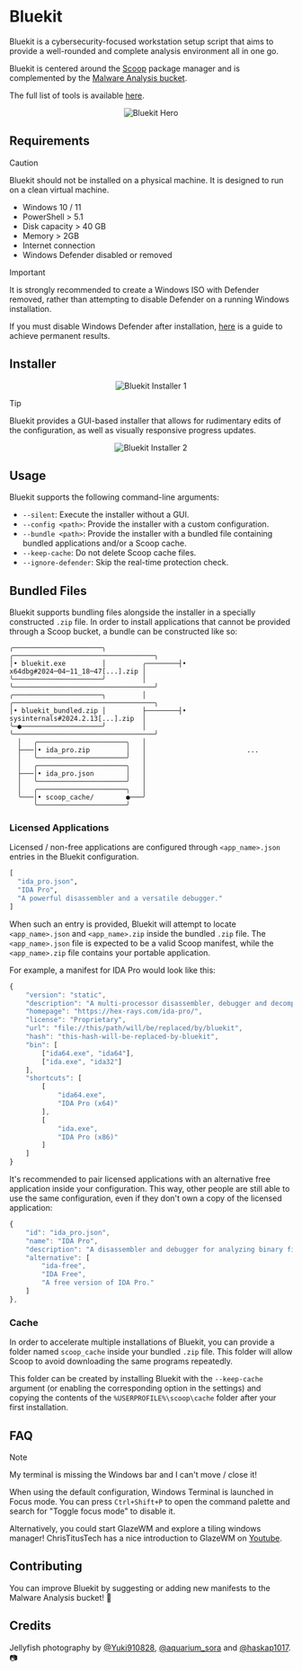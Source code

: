 # Bluekit

Bluekit is a cybersecurity-focused workstation setup script that aims to provide a well-rounded and complete analysis environment all in one go.

Bluekit is centered around the [Scoop](https://scoop.sh/) package manager and is complemented by the [Malware Analysis bucket](https://github.com/Donaldduck8/malware-analysis-bucket).

The full list of tools is available [here](https://github.com/Donaldduck8/bluekit/blob/master/app/data.py).

<p align="center">
  <img src="img/hero_2.webp" alt="Bluekit Hero">
</p>

## Requirements

> [!CAUTION]
> Bluekit should not be installed on a physical machine. It is designed to run on a clean virtual machine.

* Windows 10 / 11
* PowerShell > 5.1
* Disk capacity > 40 GB
* Memory > 2GB
* Internet connection
* Windows Defender disabled or removed

> [!IMPORTANT]
> It is strongly recommended to create a Windows ISO with Defender removed, rather than attempting to disable Defender on a running Windows installation.
>
> If you must disable Windows Defender after installation, [here](https://lazyadmin.nl/win-11/turn-off-windows-defender-windows-11-permanently/) is a guide to achieve permanent results.

## Installer

<p align="center">
  <img src="img/installer_1.webp" alt="Bluekit Installer 1">
</p>

> [!TIP]
> Bluekit provides a GUI-based installer that allows for rudimentary edits of the configuration, as well as visually responsive progress updates.

<p align="center">
  <img src="img/installer_2.webp" alt="Bluekit Installer 2">
</p>

## Usage

Bluekit supports the following command-line arguments:

- `--silent`: Execute the installer without a GUI.
- `--config <path>`: Provide the installer with a custom configuration.
- `--bundle <path>`: Provide the installer with a bundled file containing bundled applications and/or a Scoop cache.
- `--keep-cache`: Do not delete Scoop cache files.
- `--ignore-defender`: Skip the real-time protection check.

## Bundled Files

Bluekit supports bundling files alongside the installer in a specially constructed `.zip` file. In order to install applications that cannot be provided through a Scoop bucket, a bundle can be constructed like so:

```
╭──────────────────────╮                  ╭───────────────────────────────────╮
│• bluekit.exe         │         ╭────────┤• x64dbg#2024─04─11_18─47[...].zip │
╰──────────────────────╯         │        ╰───────────────────────────────────╯
╭──────────────────────╮         │        ╭───────────────────────────────────╮
│• bluekit_bundled.zip │         ├────────┤• sysinternals#2024.2.13[...].zip  │
╰─●────────────────────╯         │        ╰───────────────────────────────────╯
  │   ╭──────────────────────╮   │                                             
  ├───│• ida_pro.zip         │   │                         ...                 
  │   ╰──────────────────────╯   │                                             
  │   ╭──────────────────────╮   │                                             
  ├───│• ida_pro.json        │   │                                             
  │   ╰──────────────────────╯   │                                             
  │   ╭──────────────────────╮   │                                             
  ╰───│• scoop_cache/        ●───╯                                             
      ╰──────────────────────╯                                                 
```

### Licensed Applications

Licensed / non-free applications are configured through `<app_name>.json` entries in the Bluekit configuration.

```python
[
  "ida_pro.json",
  "IDA Pro",
  "A powerful disassembler and a versatile debugger."
]
```

When such an entry is provided, Bluekit will attempt to locate `<app_name>.json` and `<app_name>.zip` inside the bundled `.zip` file. The `<app_name>.json` file is expected to be a valid Scoop manifest, while the `<app_name>.zip` file contains your portable application.

For example, a manifest for IDA Pro would look like this:

```javascript
{
    "version": "static",
    "description": "A multi-processor disassembler, debugger and decompiler",
    "homepage": "https://hex-rays.com/ida-pro/",
    "license": "Proprietary",
    "url": "file://this/path/will/be/replaced/by/bluekit",
    "hash": "this-hash-will-be-replaced-by-bluekit",
    "bin": [
        ["ida64.exe", "ida64"],
        ["ida.exe", "ida32"]
    ],
    "shortcuts": [
        [
            "ida64.exe",
            "IDA Pro (x64)"
        ],
        [
            "ida.exe",
            "IDA Pro (x86)"
        ]
    ]
}
```

It's recommended to pair licensed applications with an alternative free application inside your configuration. This way, other people are still able to use the same configuration, even if they don't own a copy of the licensed application:

```javascript
{
    "id": "ida_pro.json",
    "name": "IDA Pro",
    "description": "A disassembler and debugger for analyzing binary files.",
    "alternative": [
        "ida-free",
        "IDA Free",
        "A free version of IDA Pro."
    ]
},
```

### Cache

In order to accelerate multiple installations of Bluekit, you can provide a folder named ``scoop_cache`` inside your bundled `.zip` file. This folder will allow Scoop to avoid downloading the same programs repeatedly. 

This folder can be created by installing Bluekit with the `--keep-cache` argument (or enabling the corresponding option in the settings) and copying the contents of the `%USERPROFILE%\scoop\cache` folder after your first installation.

## FAQ

> [!NOTE]
> My terminal is missing the Windows bar and I can't move / close it!

When using the default configuration, Windows Terminal is launched in Focus mode. You can press `Ctrl+Shift+P` to open the command palette and search for "Toggle focus mode" to disable it.

Alternatively, you could start GlazeWM and explore a tiling windows manager! ChrisTitusTech has a nice introduction to GlazeWM on [Youtube](https://www.youtube.com/watch?v=0I8HyVMKEeo).


## Contributing

You can improve Bluekit by suggesting or adding new manifests to the Malware Analysis bucket! 💙

## Credits

Jellyfish photography by [@Yuki910828](https://twitter.com/Yuki910828), [@aquarium_sora](https://twitter.com/aquarium_sora) and [@haskap1017](https://twitter.com/haskap1017). 📷
